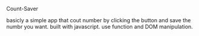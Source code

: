 Count-Saver  

basicly a simple app that cout number by clicking the button
and save the numbr you want.
built with javascript. use function and DOM manipulation.
